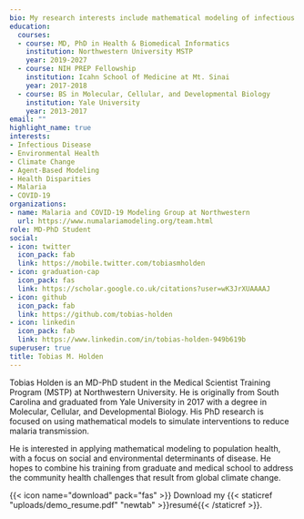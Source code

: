 ```yaml
---
bio: My research interests include mathematical modeling of infectious disease epidemiology and health disparities. 
education:
  courses:
  - course: MD, PhD in Health & Biomedical Informatics
    institution: Northwestern University MSTP
    year: 2019-2027
  - course: NIH PREP Fellowship
    institution: Icahn School of Medicine at Mt. Sinai
    year: 2017-2018
  - course: BS in Molecular, Cellular, and Developmental Biology
    institution: Yale University
    year: 2013-2017
email: ""
highlight_name: true
interests:
- Infectious Disease
- Environmental Health
- Climate Change
- Agent-Based Modeling
- Health Disparities
- Malaria
- COVID-19
organizations:
- name: Malaria and COVID-19 Modeling Group at Northwestern
  url: https://www.numalariamodeling.org/team.html
role: MD-PhD Student
social:
- icon: twitter
  icon_pack: fab
  link: https://mobile.twitter.com/tobiasmholden
- icon: graduation-cap
  icon_pack: fas
  link: https://scholar.google.co.uk/citations?user=wK3JrXUAAAAJ
- icon: github
  icon_pack: fab
  link: https://github.com/tobias-holden
- icon: linkedin
  icon_pack: fab
  link: https://www.linkedin.com/in/tobias-holden-949b619b
superuser: true
title: Tobias M. Holden
---
```


Tobias Holden is an MD-PhD student in the Medical Scientist Training Program (MSTP) at Northwestern University. He is originally from South Carolina and graduated from Yale University in 2017 with a degree in Molecular, Cellular, and Developmental Biology. His PhD research is focused on using mathematical models to simulate interventions to reduce malaria transmission. 

He is interested in applying mathematical modeling to population health, with a focus on social and environmental determinants of disease. He hopes to combine his training from graduate and medical school to address the community health challenges that result from global climate change.


{{< icon name="download" pack="fas" >}} Download my {{< staticref "uploads/demo_resume.pdf" "newtab" >}}resumé{{< /staticref >}}.
